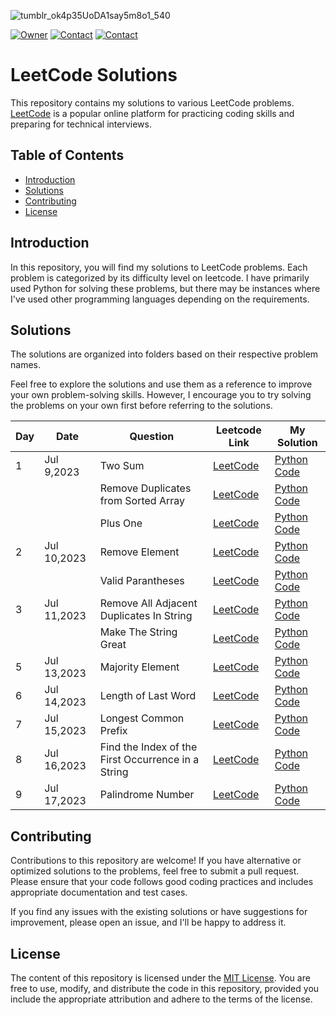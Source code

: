 
![tumblr_ok4p35UoDA1say5m8o1_540](https://github.com/omerahat/Leetcode-Solutions/assets/52050768/41360dbf-09fa-41fd-82db-20c75750ebdd)

[![Owner](https://img.shields.io/badge/owner-omerahat-red)](https://github.com/omerahat)
[![Contact](https://img.shields.io/badge/contact-linkedin-blue)](https://www.linkedin.com/in/omerahat/)
[![Contact](https://img.shields.io/badge/account-leetcode-orange)](https://leetcode.com/omerahat/)

# LeetCode Solutions

This repository contains my solutions to various LeetCode problems. [LeetCode](https://leetcode.com/problemset/all/) is a popular online platform for practicing coding skills and preparing for technical interviews.


## Table of Contents

- [Introduction](#introduction)
- [Solutions](#solutions)
- [Contributing](#contributing)
- [License](#license)

## Introduction

In this repository, you will find my solutions to LeetCode problems. Each problem is categorized by its difficulty level on leetcode. I have primarily used Python for solving these problems, but there may be instances where I've used other programming languages depending on the requirements.

## Solutions

The solutions are organized into folders based on their respective problem names. 

Feel free to explore the solutions and use them as a reference to improve your own problem-solving skills. However, I encourage you to try solving the problems on your own first before referring to the solutions.

| Day | Date        | Question                                 | Leetcode Link | My Solution     |
|-----|-------------|------------------------------------------|---------------|-----------------|
| 1   | Jul 9,2023  | Two Sum                                  | [LeetCode](https://leetcode.com/problems/two-sum/)  | [Python Code](https://github.com/omerahat/Leetcode-Solutions/blob/main/Solutions/Two%20Sum.py) |
|     |             | Remove Duplicates from Sorted Array      | [LeetCode](https://leetcode.com/problems/remove-duplicates-from-sorted-array/)  | [Python Code](https://github.com/omerahat/Leetcode-Solutions/blob/main/Solutions/Remove%20Duplicates%20from%20Sorted%20Array.py) |
|     |             | Plus One                                 | [LeetCode](https://leetcode.com/problems/plus-one/)  | [Python Code](https://github.com/omerahat/Leetcode-Solutions/blob/main/Solutions/Plus%20One.py) |
| 2   | Jul 10,2023 | Remove Element                           | [LeetCode](https://leetcode.com/problems/remove-element/)  | [Python Code](https://github.com/omerahat/Leetcode-Solutions/blob/main/Solutions/Remove%20Element.py) |
|     |             | Valid Parantheses                        | [LeetCode](https://leetcode.com/problems/valid-parentheses/)  | [Python Code](https://github.com/omerahat/Leetcode-Solutions/blob/main/Solutions/Valid%20Parentheses.py) |
| 3   | Jul 11,2023 | Remove All Adjacent Duplicates In String | [LeetCode](https://leetcode.com/problems/remove-all-adjacent-duplicates-in-string/)  | [Python Code](https://github.com/omerahat/Leetcode-Solutions/blob/main/Solutions/Remove%20All%20Adjacent%20Duplicates%20In%20String.py) |
|     |             | Make The String Great                    | [LeetCode](https://leetcode.com/problems/make-the-string-great/)  | [Python Code](https://github.com/omerahat/Leetcode-Solutions/blob/main/Solutions/Make%20The%20String%20Great.py) |
| 5   | Jul 13,2023 | Majority Element                                   | [LeetCode](https://leetcode.com/problems/majority-element/)  | [Python Code](https://github.com/omerahat/Leetcode-Solutions/blob/main/Solutions/Majority%20Element.py) |
| 6   | Jul 14,2023 | Length of Last Word                                | [LeetCode](https://leetcode.com/problems/length-of-last-word/)  | [Python Code](https://github.com/omerahat/Leetcode-Solutions/blob/main/Solutions/Length%20of%20Last%20Word.py) |
| 7   | Jul 15,2023 | Longest Common Prefix                              | [LeetCode](https://leetcode.com/problems/longest-common-prefix/)  | [Python Code](https://github.com/omerahat/Leetcode-Solutions/blob/main/Solutions/Longest%20Common%20Prefix.py) |
| 8   | Jul 16,2023 | Find the Index of the First Occurrence in a String | [LeetCode](https://leetcode.com/problems/find-the-index-of-the-first-occurrence-in-a-string/)  | [Python Code]([https://leetcode.com/problems/find-the-index-of-the-first-occurrence-in-a-string/](https://github.com/omerahat/Leetcode-Solutions/blob/main/Solutions/Find%20the%20Index%20of%20the%20First%20Occurrence%20in%20a%20String.py)) |
| 9   | Jul 17,2023 | Palindrome Number                                  | [LeetCode](https://leetcode.com/problems/palindrome-number/)  | [Python Code]([https://leetcode.com/problems/palindrome-number/](https://github.com/omerahat/Leetcode-Solutions/blob/main/Solutions/Palindrome%20Number.py)) |
## Contributing

Contributions to this repository are welcome! If you have alternative or optimized solutions to the problems, feel free to submit a pull request. Please ensure that your code follows good coding practices and includes appropriate documentation and test cases.

If you find any issues with the existing solutions or have suggestions for improvement, please open an issue, and I'll be happy to address it.

## License

The content of this repository is licensed under the [MIT License](LICENSE). You are free to use, modify, and distribute the code in this repository, provided you include the appropriate attribution and adhere to the terms of the license.

